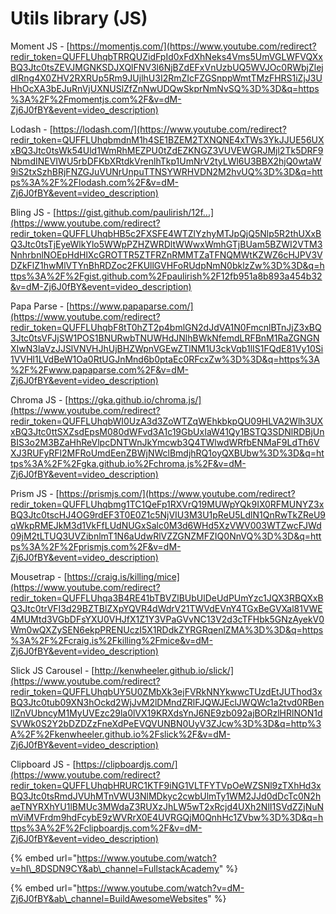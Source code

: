 # Utils library \(JS\)

 Moment JS - [https://momentjs.com/](https://www.youtube.com/redirect?redir_token=QUFFLUhqbTRRQUZidFpId0xFdXhNeks4Vms5UmVGLWFVQXxBQ3Jtc0tsZEVJMGNKSDJXQlFNV3l6NjBZdEFxVnUzbUQ5WVJOc0RWbjZlejdIRng4X0ZHV2RXRUp5Rm9JUjlhU3I2RmZIcFZGSnppWmtTMzFHRS1iZjJ3UHhOcXA3bEJuRnVjUXNUSlZfZnNwUDQwSkprNmNvSQ%3D%3D&q=https%3A%2F%2Fmomentjs.com%2F&v=dM-Zj6J0fBY&event=video_description) 

Lodash - [https://lodash.com/](https://www.youtube.com/redirect?redir_token=QUFFLUhqbmdnM1h4SE1BZEM2TXNQNE4xTWs3YkJJUE56UXxBQ3Jtc0tsWk54Uld1WmRhMEZPU0tZdEZKNGZ3VUVEWGRJMjl2Tk5DRF9NbmdINEVIWU5rbDFKbXRtdkVrenlhTkp1UmNrV2tyLWl6U3BBX2hjQ0wtaW9iS2txSzhBRjFNZGJuVUNrUnpuTTNSYWRHVDN2M2hvUQ%3D%3D&q=https%3A%2F%2Flodash.com%2F&v=dM-Zj6J0fBY&event=video_description) 

Bling JS - [https://gist.github.com/paulirish/12f...](https://www.youtube.com/redirect?redir_token=QUFFLUhqbHB5c2FXSFE4WTZlYzhyMTJpQjQ5Nlp5R2thUXxBQ3Jtc0tsTjEyeWlkYlo5WWpPZHZWRDltWWwxWmhGTjBUam5BZWI2VTM3NnhrbnlNOEpHdHlXcGROTTR5ZTFRZnRMMTZaTFNQMWtKZWZ6cHJPV3VDZkFlZ1hwMlVTYnBhRDZoc2FKUllGVHFoRUdpNmN0bklzZw%3D%3D&q=https%3A%2F%2Fgist.github.com%2Fpaulirish%2F12fb951a8b893a454b32&v=dM-Zj6J0fBY&event=video_description) 

Papa Parse - [https://www.papaparse.com/](https://www.youtube.com/redirect?redir_token=QUFFLUhqbF8tT0hZT2p4bmlGN2dJdVA1N0FmcnlBTnJjZ3xBQ3Jtc0tsVFJjSW1POS1BNURwbTNUWHdJNlhBWkNfemdLRFBnM1RaZGNGNXIwN3laVzJJSlVNVHJhUjBHZWpnVGEwZTlNM1U3ckVqb1lIS1FQdE81Vy10Si1VVHl1LVdBeW1Oa0RtUGJnMnd6b0ptaEc0RFcxZw%3D%3D&q=https%3A%2F%2Fwww.papaparse.com%2F&v=dM-Zj6J0fBY&event=video_description) 

Chroma JS - [https://gka.github.io/chroma.js/](https://www.youtube.com/redirect?redir_token=QUFFLUhqbWI0UzA3d3ZoWTZqWEhkbkpQU09HLVA2Wlh3UXxBQ3Jtc0ttSXZsdEpsM080dWFvd3A1c19GbUxIaW41Qy1BSTQ3SDNlRDBjUnBIS3o2M3BZaHhReVlpcDNTWnJkYmcwb3Q4TWlwdWRfbENMaF9LdTh6VXJ3RUFyRFl2MFRoUmdEenZBWjNWclBmdjhRQ1oyQXBUbw%3D%3D&q=https%3A%2F%2Fgka.github.io%2Fchroma.js%2F&v=dM-Zj6J0fBY&event=video_description) 

Prism JS - [https://prismjs.com/](https://www.youtube.com/redirect?redir_token=QUFFLUhqbmg1TC1QeFp1RXVrQ19MUWpYQk9IX0RFMUNYZ3xBQ3Jtc0tscHJ4OG9rdEF3T0E0Z1c5NjVIU3M3U1pReU5LdlN1QnRwTkZReU9qWkpRMEJkM3d1VkFfLUdNUGxSalc0M3d6WHd5XzVWV003WTZwcFJWd09jM2tLTUQ3UVZibnlmT1N6aUdwRlVZZGNZMFZIQ0NnVQ%3D%3D&q=https%3A%2F%2Fprismjs.com%2F&v=dM-Zj6J0fBY&event=video_description) 

Mousetrap - [https://craig.is/killing/mice](https://www.youtube.com/redirect?redir_token=QUFFLUhqa3B4RE41bTBVZlBUbUlDeUdPUmYzc1JQX3RBQXxBQ3Jtc0trVFI3d29BZTBlZXpYQVR4dWdrV21TWVdEVnY4TGxBeGVXal81VWE4MUMtd3VGbDFsYXU0VHJfX1Z1Y3VPaGVvNC13V2d3cTFHbk5GNzAyekV0Wm0wQXZySEN6ekpPRENUczI5X1RDdkZYRGRqenlZMA%3D%3D&q=https%3A%2F%2Fcraig.is%2Fkilling%2Fmice&v=dM-Zj6J0fBY&event=video_description) 

Slick JS Carousel - [http://kenwheeler.github.io/slick/](https://www.youtube.com/redirect?redir_token=QUFFLUhqbUY5U0ZMbXk3ejFVRkNNYkwwcTUzdEtJUThod3xBQ3Jtc0tub09XN3hOckd2WjJvM2lDMndZRlFJQWJEclJWQWc1a2tvd0RBenllZnVUbncyM1MyUVEzc29la0lVX19KRXdsYnJ6NE9zb092ajBORzlHRlNON1dSVWk0S2Y2bDZDZzFneXdPeEVQVUNBN0UyV3ZJcw%3D%3D&q=http%3A%2F%2Fkenwheeler.github.io%2Fslick%2F&v=dM-Zj6J0fBY&event=video_description) 

Clipboard JS - [https://clipboardjs.com/](https://www.youtube.com/redirect?redir_token=QUFFLUhqbHRURC1KTF9iNG1VLTFYTVpOeWZSNl9zTXhHd3xBQ3Jtc0tsRmdJVUhMTnVWU3NlMDkyc2cwbUlmTy1WM2JJd0dDcTc0N2haeTNYRXhYU1lBMUc3MWdaZ3RUXzJhLW5wT2xRcjd4UXh2NlI1SVdZZjNuNmViMVFrdm9hdFcybE9zWVRrX0E4UVRGQjM0QnhHc1ZVbw%3D%3D&q=https%3A%2F%2Fclipboardjs.com%2F&v=dM-Zj6J0fBY&event=video_description)

{% embed url="https://www.youtube.com/watch?v=hI\_8DSDN9CY&ab\_channel=FullstackAcademy" %}

{% embed url="https://www.youtube.com/watch?v=dM-Zj6J0fBY&ab\_channel=BuildAwesomeWebsites" %}



